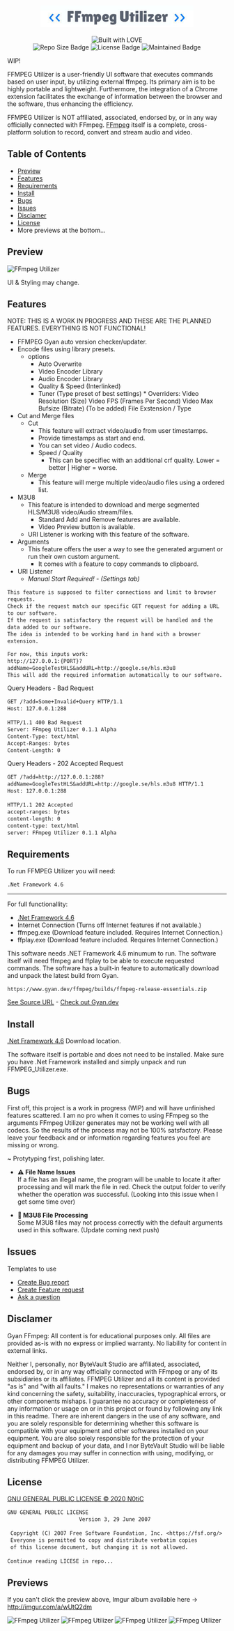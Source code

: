 <p align="center">
    <img src="https://github.com/n0tic/FFmpeg-UI-Utilizer/raw/master/FFmpeg%20Utilizer/Resources/ffmpegUtilizerLogo.jpg" alt="FFmpeg Utilizer Logo">
    <br />
    <br />
    <img src="http://ForTheBadge.com/images/badges/built-with-love.svg" alt="Built with LOVE">
    <br />
    <img src="https://img.shields.io/github/repo-size/n0tic/FFmpeg-UI-Utilizer?label=Repo%20Size" alt="Repo Size Badge">
    <img src="https://img.shields.io/github/license/n0tic/FFmpeg-UI-Utilizer" alt="License Badge">
    <img src="https://img.shields.io/maintenance/YES/2025" alt="Maintained Badge">
</p>

WIP!

FFMPEG Utilizer is a user-friendly UI software that executes commands based on user input, by utilizing external ffmpeg. Its primary aim is to be highly portable and lightweight. Furthermore, the integration of a Chrome extension facilitates the exchange of information between the browser and the software, thus enhancing the efficiency.

FFMPEG Utilizer is NOT affiliated, associated, endorsed by, or in any way officially connected with FFmpeg.
[FFmpeg](https://ffmpeg.org/) itself is a complete, cross-platform solution to record, convert and stream audio and video. 

## Table of Contents

- [Preview](#preview)
- [Features](#features)
- [Requirements](#requirements)
- [Install](#install)
- [Bugs](#bugs)
- [Issues](#issues)
- [Disclamer](#disclamer)
- [License](#license)
- More previews at the bottom...

## Preview 

![FFmpeg Utilizer](http://bytevaultstudio.se/ShareX/preview.png)

UI & Styling may change.

## Features

NOTE: THIS IS A WORK IN PROGRESS AND THESE ARE THE PLANNED FEATURES. EVERYTHING IS NOT FUNCTIONAL!

* FFMPEG Gyan auto version checker/updater.
* Encode files using library presets.
	* options
      * Auto Overwrite
      * Video Encoder Library
      * Audio Encoder Library
      * Quality & Speed (Interlinked)
      * Tuner (Type preset of best settings)
      		* Overriders:
            Video Resolution (Size)
            Video FPS (Frames Per Second)
            Video Max Bufsize (Bitrate) (To be added)
            File Exstension / Type
* Cut and Merge files
    * Cut
    	* This feature will extract video/audio from user timestamps.
	   * Provide timestamps as start and end.
	   * You can set video / Audio codecs.
	   * Speed / Quality
	      * This can be specifiec with an additional crf quality. Lower = better | Higher = worse.
    * Merge
    	* This feature will merge multiple video/audio files using a ordered list.
* M3U8
	* This feature is intended to download and merge segmented HLS/M3U8 video/Audio stream/files.
    	* Standard Add and Remove features are available.
        * Video Preview button is available.
	* URI Listener is working with this feature of the software.
* Arguments
	* This feature offers the user a way to see the generated argument or run their own custom argument.
    	* It comes with a feature to copy commands to clipboard.
* URI Listener
	* *Manual Start Required! - (Settings tab)*
```
This feature is supposed to filter connections and limit to browser requests.
Check if the request match our specific GET request for adding a URL to our software. 
If the request is satisfactory the request will be handled and the data added to our software. 
The idea is intended to be working hand in hand with a browser extension. 
```
```
For now, this inputs work:
http://127.0.0.1:{PORT}?addName=GoogleTestHLS&addURL=http://google.se/hls.m3u8
This will add the required information automatically to our software.
```
Query Headers - Bad Request
```
GET /?add=Some+Invalid+Query HTTP/1.1
Host: 127.0.0.1:288

HTTP/1.1 400 Bad Request
Server: FFmpeg Utilizer 0.1.1 Alpha
Content-Type: text/html
Accept-Ranges: bytes
Content-Length: 0
```
Query Headers - 202 Accepted Request
```
GET /?add=http://127.0.0.1:288?addName=GoogleTestHLS&addURL=http://google.se/hls.m3u8 HTTP/1.1
Host: 127.0.0.1:288

HTTP/1.1 202 Accepted
accept-ranges: bytes
content-length: 0
content-type: text/html
server: FFmpeg Utilizer 0.1.1 Alpha
```
## Requirements

To run FFMPEG Utilizer you will need:

```
.Net Framework 4.6 
```

-----

For full functionallity:
- [.Net Framework 4.6](https://www.microsoft.com/en-US/download/details.aspx?id=48130)
- Internet Connection (Turns off Internet features if not available.)
- ffmpeg.exe (Download feature included. Requires Internet Connection.)
- ffplay.exe (Download feature included. Requires Internet Connection.)

This software needs .NET Framework 4.6 minumum to run.
The software itself will need ffmpeg and ffplay to be able to execute requested commands. The software has a built-in feature to automatically download and unpack the latest build from Gyan.
```
https://www.gyan.dev/ffmpeg/builds/ffmpeg-release-essentials.zip
```
[See Source URL](FFmpeg%20Utilizer/Core/Core.cs#L243) - [Check out Gyan.dev](https://www.gyan.dev/ffmpeg/builds/)
## Install

[.Net Framework 4.6](https://www.microsoft.com/en-US/download/details.aspx?id=48130) Download location.


The software itself is portable and does not need to be installed. Make sure you have .Net Framework installed and simply unpack and run FFMPEG_Utilizer.exe.

## Bugs

First off, this project is a work in progress (WIP) and will have unfinished features scattered.
I am no pro when it comes to using FFmpeg so the arguments FFmpeg Utilizer generates may not be working well with all codecs.
So the results of the process may not be 100% satsfactory. Please leave your feedback and or information regarding features you feel are missing or wrong.

~ Protytyping first, polishing later.

- **⚠️ File Name Issues**  
  If a file has an illegal name, the program will be unable to locate it after processing and will mark the file in red. Check the output folder to verify whether the operation was successful. (Looking into this issue when I get some time over)

- **🎥 M3U8 File Processing**  
  Some M3U8 files may not process correctly with the default arguments used in this software. (Update coming next push)

## Issues

Templates to use
- [Create Bug report](https://github.com/n0tic/FFMPEG-UI-Utilizer/issues/new?assignees=&labels=&template=bug_report.md&title=)
- [Create Feature request](https://github.com/n0tic/FFMPEG-UI-Utilizer/issues/new?assignees=&labels=&template=feature_request.md&title=)
- [Ask a question](https://github.com/n0tic/FFMPEG-UI-Utilizer/issues/new?assignees=&labels=&template=ask-a-question.md&title=)

## Disclamer

Gyan FFmpeg:
All content is for educational purposes only.
All files are provided as-is with no express or implied warranty.
No liability for content in external links.

Neither I, personally, nor ByteVault Studio are affiliated, associated, endorsed by, or in any way officially connected with FFmpeg or any of its subsidiaries or its affiliates.
FFMPEG Utilizer and all its content is provided "as is" and "with all faults." I makes no representations or warranties of any kind concerning the safety, suitability, inaccuracies, typographical errors, or other components mishaps. I guarantee no accuracy or completeness of any information or usage on or in this project or found by following any link in this readme. There are inherent dangers in the use of any software, and you are solely responsible for determining whether this software is compatible with your equipment and other softwares installed on your equipment. You are also solely responsible for the protection of your equipment and backup of your data, and I nor ByteVault Studio will be liable for any damages you may suffer in connection with using, modifying, or distributing FFMPEG Utilizer.

## License

[GNU GENERAL PUBLIC LICENSE © 2020 N0tiC](LICENSE)

```
GNU GENERAL PUBLIC LICENSE
                       Version 3, 29 June 2007

 Copyright (C) 2007 Free Software Foundation, Inc. <https://fsf.org/>
 Everyone is permitted to copy and distribute verbatim copies
 of this license document, but changing it is not allowed.
 
Continue reading LICESE in repo...
```

## Previews

If you can't click the preview above, Imgur album available here → http://imgur.com/a/wUtQ2dm

![FFmpeg Utilizer](http://bytevaultstudio.se/ShareX/FFmpeg_Utilizer_kiUrkxvAgF.png)
![FFmpeg Utilizer](http://bytevaultstudio.se/ShareX/FFmpeg_Utilizer_hMaHMZiGCM.png)
![FFmpeg Utilizer](http://bytevaultstudio.se/ShareX/FFmpeg_Utilizer_ZZvSdF5FZX.png)
![FFmpeg Utilizer](http://bytevaultstudio.se/ShareX/FFmpeg_Utilizer_FVFM2Vvp0o.png)
